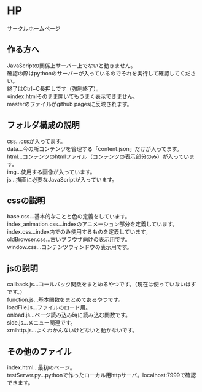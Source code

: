 # HP
サークルホームページ

## 作る方へ
JavaScriptの関係上サーバー上でないと動きません。  
確認の際はpythonのサーバーが入っているのでそれを実行して確認してください。  
終了はCtrl+C長押しです（強制終了）。  
※index.htmlそのまま開いてもうまく表示できません。  
masterのファイルがgithub pagesに反映されます。
  
## フォルダ構成の説明
css...cssが入ってます。  
data...今の所コンテンツを管理する「content.json」だけが入ってます。  
html...コンテンツのhtmlファイル（コンテンツの表示部分のみ）が入っています。  
img...使用する画像が入っています。  
js...描画に必要なJavaScriptが入っています。  
  
## cssの説明
base.css...基本的なことと色の定義をしています。  
index_animation.css...indexのアニメーション部分を定義しています。  
index.css...index内でのみ使用するものを定義しています。  
oldBrowser.css...古いブラウザ向けの表示用です。  
window.css...コンテンツウィンドウの表示用です。  

## jsの説明
callback.js...コールバック関数をまとめるやつです。（現在は使っていないはずです。）  
function.js...基本関数をまとめてあるやつです。  
loadFile.js...ファイルのロード用。  
onload.js...ページ読み込み時に読み込む関数です。  
side.js...メニュー関連です。  
xmlhttp.js...よくわかんないけどないと動かないです。  
  
## その他のファイル
index.html...最初のページ。  
testServer.py...pythonで作ったローカル用httpサーバ。localhost:7999で確認できます。  
